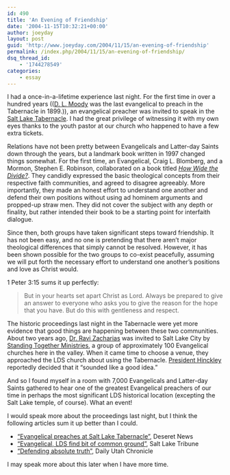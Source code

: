```yaml
---
id: 490
title: 'An Evening of Friendship'
date: '2004-11-15T10:32:21+00:00'
author: joeyday
layout: post
guid: 'http://www.joeyday.com/2004/11/15/an-evening-of-friendship'
permalink: /index.php/2004/11/15/an-evening-of-friendship/
dsq_thread_id:
    - '1744278549'
categories:
    - essay
---
```


I had a once-in-a-lifetime experience last night. For the first time in over a hundred years (([D. L. Moody](http://en.wikipedia.org/wiki/Dwight_L._Moody) was the last evangelical to preach in the Tabernacle in 1899.)), an evangelical preacher was invited to speak in the [Salt Lake Tabernacle](http://en.wikipedia.org/wiki/Salt_Lake_Tabernacle). I had the great privilege of witnessing it with my own eyes thanks to the youth pastor at our church who happened to have a few extra tickets.

Relations have not been pretty between Evangelicals and Latter-day Saints down through the years, but a landmark book written in 1997 changed things somewhat. For the first time, an Evangelical, Craig L. Blomberg, and a Mormon, Stephen E. Robinson, collaborated on a book titled <cite>[How Wide the Divide?](http://amzn.com/0830819916/?tag=joeyday-20)</cite>. They candidly expressed the basic theological concepts from their respective faith communities, and agreed to disagree agreeably. More importantly, they made an honest effort to understand one another and defend their own positions without using ad hominem arguments and propped-up straw men. They did not cover the subject with any depth or finality, but rather intended their book to be a starting point for interfaith dialogue.

Since then, both groups have taken significant steps toward friendship. It has not been easy, and no one is pretending that there aren’t major theological differences that simply cannot be resolved. However, it has been shown possible for the two groups to co-exist peacefully, assuming we will put forth the necessary effort to understand one another’s positions and love as Christ would.

1 Peter 3:15 sums it up perfectly:

> But in your hearts set apart Christ as Lord. Always be prepared to give an answer to everyone who asks you to give the reason for the hope that you have. But do this with gentleness and respect.

The historic proceedings last night in the Tabernacle were yet more evidence that good things are happening between these two communities. About two years ago, [Dr. Ravi Zacharias](http://www.rzim.org) was invited to Salt Lake City by [Standing Together Ministries](http://www.standingtogether.org), a group of approximately 100 Evangelical churches here in the valley. When it came time to choose a venue, they approached the LDS church about using the Tabernacle. [President Hinckley](http://en.wikipedia.org/wiki/Gordon_B._Hinckley) reportedly decided that it “sounded like a good idea.”

And so I found myself in a room with 7,000 Evangelicals and Latter-day Saints gathered to hear one of the greatest Evangelical preachers of our time in perhaps the most significant LDS historical location (excepting the Salt Lake temple, of course). What an event!

I would speak more about the proceedings last night, but I think the following articles sum it up better than I could.

- [“Evangelical preaches at Salt Lake Tabernacle”](http://deseretnews.com/dn/view/0,1249,595105580,00.html), Deseret News
- [“Evangelical, LDS find bit of common ground”](http://www.sltrib.com/utah/ci_2453883), Salt Lake Tribune
- [“Defending absolute truth”](http://www.dailyutahchronicle.com/news/805139.html), Daily Utah Chronicle

I may speak more about this later when I have more time.